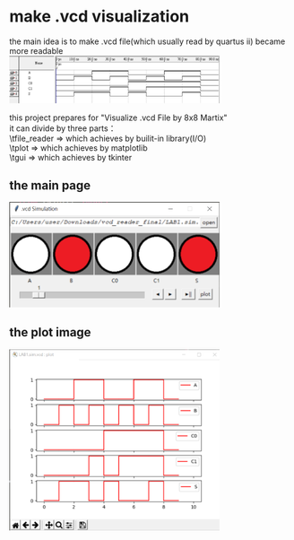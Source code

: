 # make .vcd visualization
the main idea is to make .vcd file(which usually read by quartus ii) became more readable
<br>
<img src="/picture/img_quartusii.png" width="375" />

this project prepares for "Visualize .vcd File by 8x8 Martix"<br>
it can divide by three parts：<br>
  \tfile_reader => which achieves by builit-in library(I/O)<br>
  \tplot        => which achieves by matplotlib<br>
  \tgui         => which achieves by tkinter<br>

## the main page
<img src="/picture/img_main.png" width="375" />


## the plot image
<img src="/picture/img_plot.png" width="375" />


